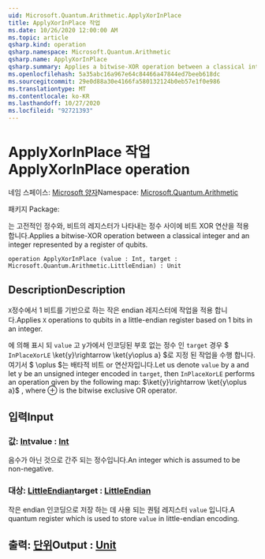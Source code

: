 ```yaml
---
uid: Microsoft.Quantum.Arithmetic.ApplyXorInPlace
title: ApplyXorInPlace 작업
ms.date: 10/26/2020 12:00:00 AM
ms.topic: article
qsharp.kind: operation
qsharp.namespace: Microsoft.Quantum.Arithmetic
qsharp.name: ApplyXorInPlace
qsharp.summary: Applies a bitwise-XOR operation between a classical integer and an integer represented by a register of qubits.
ms.openlocfilehash: 5a35abc16a967e64c84466a47844ed7beeb618dc
ms.sourcegitcommit: 29e0d88a30e4166fa580132124b0eb57e1f0e986
ms.translationtype: MT
ms.contentlocale: ko-KR
ms.lasthandoff: 10/27/2020
ms.locfileid: "92721393"
---
```

# <a name="applyxorinplace-operation"></a><span data-ttu-id="4342e-102">ApplyXorInPlace 작업</span><span class="sxs-lookup"><span data-stu-id="4342e-102">ApplyXorInPlace operation</span></span>

<span data-ttu-id="4342e-103">네임 스페이스: [Microsoft 양자](xref:Microsoft.Quantum.Arithmetic)</span><span class="sxs-lookup"><span data-stu-id="4342e-103">Namespace: [Microsoft.Quantum.Arithmetic](xref:Microsoft.Quantum.Arithmetic)</span></span>

<span data-ttu-id="4342e-104">패키지 [](https://nuget.org/packages/)</span><span class="sxs-lookup"><span data-stu-id="4342e-104">Package: [](https://nuget.org/packages/)</span></span>


<span data-ttu-id="4342e-105">는 고전적인 정수와, 비트의 레지스터가 나타내는 정수 사이에 비트 XOR 연산을 적용 합니다.</span><span class="sxs-lookup"><span data-stu-id="4342e-105">Applies a bitwise-XOR operation between a classical integer and an integer represented by a register of qubits.</span></span>

```qsharp
operation ApplyXorInPlace (value : Int, target : Microsoft.Quantum.Arithmetic.LittleEndian) : Unit
```


## <a name="description"></a><span data-ttu-id="4342e-106">Description</span><span class="sxs-lookup"><span data-stu-id="4342e-106">Description</span></span>

<span data-ttu-id="4342e-107">`X`정수에서 1 비트를 기반으로 하는 작은 endian 레지스터에 작업을 적용 합니다.</span><span class="sxs-lookup"><span data-stu-id="4342e-107">Applies `X` operations to qubits in a little-endian register based on 1 bits in an integer.</span></span>

<span data-ttu-id="4342e-108">에 의해 표시 되 `value` 고 y가에서 인코딩된 부호 없는 정수 인 `target` 경우 $ `InPlaceXorLE` \ket{y}\rightarrow \ket{y\oplus a} $로 지정 된 작업을 수행 합니다. 여기서 $ \oplus $는 배타적 비트 or 연산자입니다.</span><span class="sxs-lookup"><span data-stu-id="4342e-108">Let us denote `value` by a and let y be an unsigned integer encoded in `target`, then `InPlaceXorLE` performs an operation given by the following map: $\ket{y}\rightarrow \ket{y\oplus a}$ , where $\oplus$ is the bitwise exclusive OR operator.</span></span>

## <a name="input"></a><span data-ttu-id="4342e-109">입력</span><span class="sxs-lookup"><span data-stu-id="4342e-109">Input</span></span>

### <a name="value--int"></a><span data-ttu-id="4342e-110">값: [Int](xref:microsoft.quantum.lang-ref.int)</span><span class="sxs-lookup"><span data-stu-id="4342e-110">value : [Int](xref:microsoft.quantum.lang-ref.int)</span></span>

<span data-ttu-id="4342e-111">음수가 아닌 것으로 간주 되는 정수입니다.</span><span class="sxs-lookup"><span data-stu-id="4342e-111">An integer which is assumed to be non-negative.</span></span>


### <a name="target--littleendian"></a><span data-ttu-id="4342e-112">대상: [LittleEndian](xref:Microsoft.Quantum.Arithmetic.LittleEndian)</span><span class="sxs-lookup"><span data-stu-id="4342e-112">target : [LittleEndian](xref:Microsoft.Quantum.Arithmetic.LittleEndian)</span></span>

<span data-ttu-id="4342e-113">작은 endian 인코딩으로 저장 하는 데 사용 되는 퀀텀 레지스터 `value` 입니다.</span><span class="sxs-lookup"><span data-stu-id="4342e-113">A quantum register which is used to store `value` in little-endian encoding.</span></span>



## <a name="output--unit"></a><span data-ttu-id="4342e-114">출력: [단위](xref:microsoft.quantum.lang-ref.unit)</span><span class="sxs-lookup"><span data-stu-id="4342e-114">Output : [Unit](xref:microsoft.quantum.lang-ref.unit)</span></span>

